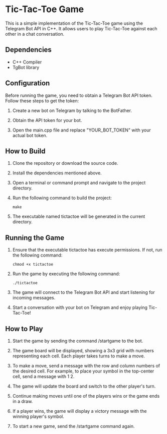 # **Tic-Tac-Toe Game**

This is a simple implementation of the Tic-Tac-Toe game using the Telegram Bot API in C++. It allows users to play Tic-Tac-Toe against each other in a chat conversation.

## **Dependencies**

- C++ Compiler 
- TgBot library 

## **Configuration**

Before running the game, you need to obtain a Telegram Bot API token. Follow these steps to get the token:

1. Create a new bot on Telegram by talking to the BotFather.

1. Obtain the API token for your bot.

1. Open the main.cpp file and replace "YOUR_BOT_TOKEN" with your actual bot token.

## **How to Build**

1. Clone the repository or download the source code.

1. Install the dependencies mentioned above.

1. Open a terminal or command prompt and navigate to the project directory.

1. Run the following command to build the project:

    ```
    make
    ```

1. The executable named tictactoe will be generated in the current directory.

## **Running the Game**

1. Ensure that the executable tictactoe has execute permissions. If not, run the following command:

    ```
    chmod +x tictactoe
    ```

1. Run the game by executing the following command:

    ```
    ./tictactoe
    ```

1. The game will connect to the Telegram Bot API and start listening for incoming messages.

1. Start a conversation with your bot on Telegram and enjoy playing Tic-Tac-Toe!

## **How to Play**

1. Start the game by sending the command /startgame to the bot.

1. The game board will be displayed, showing a 3x3 grid with numbers representing each cell. Each player takes turns to make a move.

1. To make a move, send a message with the row and column numbers of the desired cell. For example, to place your symbol in the top-center cell, send a message with 1 2.

1. The game will update the board and switch to the other player's turn.

1. Continue making moves until one of the players wins or the game ends in a draw.

1. If a player wins, the game will display a victory message with the winning player's symbol.

1. To start a new game, send the /startgame command again.
